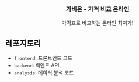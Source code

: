 <div align="center">
  
  <h3 align="center">가비온 - 가격 비교 온라인</h3>
  <p align="center">
    가격표로 비교하는 온라인 최저가! <br>
  </p>
</div>



##  레포지토리
- `frontend`: 프론트엔드 코드
- `backend`: 백엔드 API
- `analysis`: 데이터 분석 코드
